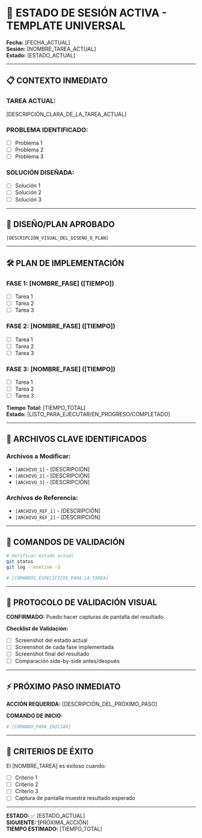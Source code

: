 # 🚀 ESTADO DE SESIÓN ACTIVA - TEMPLATE UNIVERSAL

**Fecha:** [FECHA_ACTUAL]  
**Sesión:** [NOMBRE_TAREA_ACTUAL]  
**Estado:** [ESTADO_ACTUAL]  

---

## 📋 **CONTEXTO INMEDIATO**

### **TAREA ACTUAL:**
[DESCRIPCIÓN_CLARA_DE_LA_TAREA_ACTUAL]

### **PROBLEMA IDENTIFICADO:**
- [ ] Problema 1
- [ ] Problema 2
- [ ] Problema 3

### **SOLUCIÓN DISEÑADA:**
- [ ] Solución 1
- [ ] Solución 2
- [ ] Solución 3

---

## 🎨 **DISEÑO/PLAN APROBADO**

```
[DESCRIPCIÓN_VISUAL_DEL_DISEÑO_O_PLAN]
```

---

## 🛠️ **PLAN DE IMPLEMENTACIÓN**

### **FASE 1: [NOMBRE_FASE] ([TIEMPO])**
- [ ] Tarea 1
- [ ] Tarea 2
- [ ] Tarea 3

### **FASE 2: [NOMBRE_FASE] ([TIEMPO])**
- [ ] Tarea 1
- [ ] Tarea 2
- [ ] Tarea 3

### **FASE 3: [NOMBRE_FASE] ([TIEMPO])**
- [ ] Tarea 1
- [ ] Tarea 2
- [ ] Tarea 3

**Tiempo Total:** [TIEMPO_TOTAL]  
**Estado:** [LISTO_PARA_EJECUTAR/EN_PROGRESO/COMPLETADO]

---

## 📁 **ARCHIVOS CLAVE IDENTIFICADOS**

### **Archivos a Modificar:**
- `[ARCHIVO_1]` - [DESCRIPCIÓN]
- `[ARCHIVO_2]` - [DESCRIPCIÓN]
- `[ARCHIVO_3]` - [DESCRIPCIÓN]

### **Archivos de Referencia:**
- `[ARCHIVO_REF_1]` - [DESCRIPCIÓN]
- `[ARCHIVO_REF_2]` - [DESCRIPCIÓN]

---

## 🔧 **COMANDOS DE VALIDACIÓN**

```bash
# Verificar estado actual
git status
git log --oneline -3

# [COMANDOS_ESPECÍFICOS_PARA_LA_TAREA]
```

---

## 📸 **PROTOCOLO DE VALIDACIÓN VISUAL**

**CONFIRMADO:** Puedo hacer capturas de pantalla del resultado.

**Checklist de Validación:**
- [ ] Screenshot del estado actual
- [ ] Screenshot de cada fase implementada
- [ ] Screenshot final del resultado
- [ ] Comparación side-by-side antes/después

---

## ⚡ **PRÓXIMO PASO INMEDIATO**

**ACCIÓN REQUERIDA:** [DESCRIPCIÓN_DEL_PRÓXIMO_PASO]

**COMANDO DE INICIO:**
```bash
# [COMANDO_PARA_INICIAR]
```

---

## 🎯 **CRITERIOS DE ÉXITO**

El [NOMBRE_TAREA] es exitoso cuando:
- [ ] Criterio 1
- [ ] Criterio 2
- [ ] Criterio 3
- [ ] Captura de pantalla muestra resultado esperado

---

**ESTADO:** ✅ [ESTADO_ACTUAL]  
**SIGUIENTE:** [PRÓXIMA_ACCIÓN]  
**TIEMPO ESTIMADO:** [TIEMPO_TOTAL]
